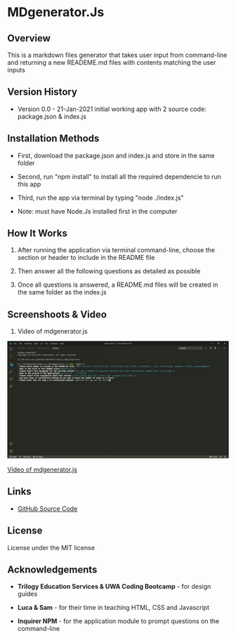 # MDgenerator.Js

## Overview

This is a markdown files generator that takes user input from command-line and returning a new READEME.md files with contents matching the user inputs

## Version History

* Version 0.0 - 21-Jan-2021
    initial working app with 2 source code: package.json & index.js


## Installation Methods

* First, download the package.json and index.js and store in the same folder

* Second, run "npm install" to install all the required dependencie to run this app

* Third, run the app via terminal by typing "node ./index.js"

* Note: must have Node.Js installed first in the computer


## How It Works

1. After running the application via terminal command-line, choose the section or header to include in the README file

2. Then answer all the following questions as detailed as possible

3. Once all questions is answered, a README.md files will be created in the same folder as the index.js


## Screenshoots & Video

1. Video of mdgenerator.js

![Screenshoot of mdgenerator.js](./assets/screenshoot-mdgenerator.png)

[Video of mdgenerator.js](https://drive.google.com/file/d/1fQX1y2jXvxaicw2wog2XXf5oJer4JdyH/view)


## Links

* [ GitHub Source Code](https://github.com/vsumargo/mdgenerator.js)

## License

License under the MIT license

## Acknowledgements

* **Trilogy Education Services & UWA Coding Bootcamp** - for design guides

* **Luca & Sam** - for their time in teaching HTML, CSS and Javascript

* **Inquirer NPM** - for the application module to prompt questions on the command-line
